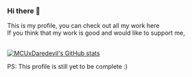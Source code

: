 ### Hi there 👋
This is my profile, you can check out all my work here<br>
If you think that my work is good and would like to support me,<br><br>

[![MCUxDaredevil's GitHub stats](https://github-readme-stats.vercel.app/api?username=MCUxDaredevil&count_private=true&show_icons=true&theme=radical)](https://github.com/anuraghazra/github-readme-stats)

PS: This profile is still yet to be complete :)
